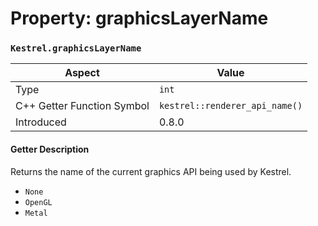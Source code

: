 
# Property: graphicsLayerName
### `Kestrel.graphicsLayerName`

| Aspect | Value |
| --- | --- |
| Type | `int` |
| C++ Getter Function Symbol | `kestrel::renderer_api_name()` |
| Introduced | 0.8.0 |

#### Getter Description
Returns the name of the current graphics API being used by Kestrel.
- `None`
- `OpenGL`
- `Metal`
